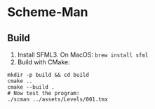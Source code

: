 
# Scheme-Man

## Build

1. Install SFML3. On MacOS: `brew install sfml`
2. Build with CMake:

```shell
mkdir -p build && cd build
cmake ..
cmake --build .
# Now test the program:
./scman ../assets/Levels/001.tmx
```

